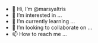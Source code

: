 - 👋 Hi, I’m @marsyaltris
- 👀 I’m interested in ...
- 🌱 I’m currently learning ...
- 💞️ I’m looking to collaborate on ...
- 📫 How to reach me ...

<!---
marsyaltris/marsyaltris is a ✨ special ✨ repository because its `README.md` (this file) appears on your GitHub profile.
You can click the Preview link to take a look at your changes.
--->
